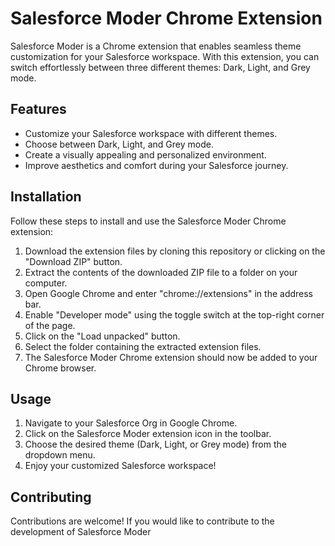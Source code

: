 # Salesforce Moder Chrome Extension

Salesforce Moder is a Chrome extension that enables seamless theme customization for your Salesforce workspace. With this extension, you can switch effortlessly between three different themes: Dark, Light, and Grey mode.

## Features

- Customize your Salesforce workspace with different themes.
- Choose between Dark, Light, and Grey mode.
- Create a visually appealing and personalized environment.
- Improve aesthetics and comfort during your Salesforce journey.

## Installation

Follow these steps to install and use the Salesforce Moder Chrome extension:

1. Download the extension files by cloning this repository or clicking on the "Download ZIP" button.
2. Extract the contents of the downloaded ZIP file to a folder on your computer.
3. Open Google Chrome and enter "chrome://extensions" in the address bar.
4. Enable "Developer mode" using the toggle switch at the top-right corner of the page.
5. Click on the "Load unpacked" button.
6. Select the folder containing the extracted extension files.
7. The Salesforce Moder Chrome extension should now be added to your Chrome browser.

## Usage

1. Navigate to your Salesforce Org in Google Chrome.
2. Click on the Salesforce Moder extension icon in the toolbar.
3. Choose the desired theme (Dark, Light, or Grey mode) from the dropdown menu.
4. Enjoy your customized Salesforce workspace!

## Contributing

Contributions are welcome! If you would like to contribute to the development of Salesforce Moder
